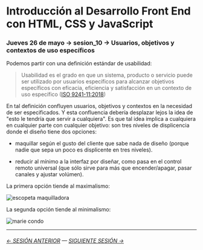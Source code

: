 # Introducción al Desarrollo Front End con HTML, CSS y JavaScript

### Jueves 26 de mayo → sesion_10 → Usuarios, objetivos y contextos de uso específicos

Podemos partir con una definición estándar de usabilidad: 

> Usabilidad es el grado en que un sistema, producto o servicio puede ser utilizado por usuarios específicos para alcanzar objetivos específicos con eficacia, eficiencia y satisfacción en un contexto de uso específico ([ISO 9241-11:2018](https://www.iso.org/obp/ui/#iso:std:iso:9241:-11:ed-2:v1:en))

En tal definición confluyen usuarios, objetivos y contextos en la necesidad de ser especificados. Y esta confluencia debería desplazar lejos la idea de "esto le tendría que servir a cualquiera". Es que tal idea implica a cualquiera en cualquier parte con cualquier objetivo: son tres niveles de displicencia donde el diseño tiene dos opciones: 

- maquillar según el gusto del cliente que sabe nada de diseño (porque nadie que sepa un poco es displicente en tres niveles). 

- reducir al mínimo a la interfaz por diseñar, como pasa en el control remoto universal (que sólo sirve para más que encender/apagar, pasar canales y ajustar volúmen).

La primera opción tiende al maximalismo:

![escopeta maquilladora](https://c.tenor.com/lkZAQPCOnokAAAAC/makeup-maquillaje.gif)

La segunda opción tiende al minimalismo:

![marie condo](https://i.giphy.com/media/mBCTckh8N3YKfrNDqm/giphy.gif)



- - - - - - - 

###### [← SESIÓN ANTERIOR](https://github.com/profesorfaco/front-end/tree/main/sesion_09) — [SIGUIENTE SESIÓN →](https://github.com/profesorfaco/front-end/tree/main/sesion_11)

